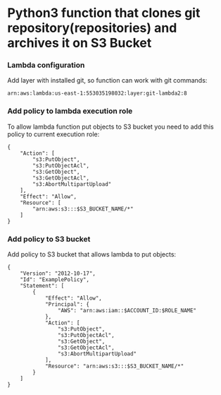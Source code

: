 # Python3 function that clones git repository(repositories) and archives it on S3 Bucket

### Lambda configuration
Add layer with installed git, so function can work with git commands:

```arn:aws:lambda:us-east-1:553035198032:layer:git-lambda2:8```

### Add policy to lambda execution role
To allow lambda function put objects to S3 bucket you need to add this policy to current execution role:

```
{
    "Action": [
        "s3:PutObject",
        "s3:PutObjectAcl",
        "s3:GetObject",
        "s3:GetObjectAcl",
        "s3:AbortMultipartUpload"
    ],
    "Effect": "Allow",
    "Resource": [
        "arn:aws:s3:::$S3_BUCKET_NAME/*"
    ]
}
```

### Add policy to S3 bucket
Add policy to S3 bucket that allows lambda to put objects:

```
{
    "Version": "2012-10-17",
    "Id": "ExamplePolicy",
    "Statement": [
        {
            "Effect": "Allow",
            "Principal": {
                "AWS": "arn:aws:iam::$ACCOUNT_ID:$ROLE_NAME"
            },
            "Action": [
                "s3:PutObject",
                "s3:PutObjectAcl",
                "s3:GetObject",
                "s3:GetObjectAcl",
                "s3:AbortMultipartUpload"
            ],
            "Resource": "arn:aws:s3:::$S3_BUCKET_NAME/*"
        }
    ]
}
```
